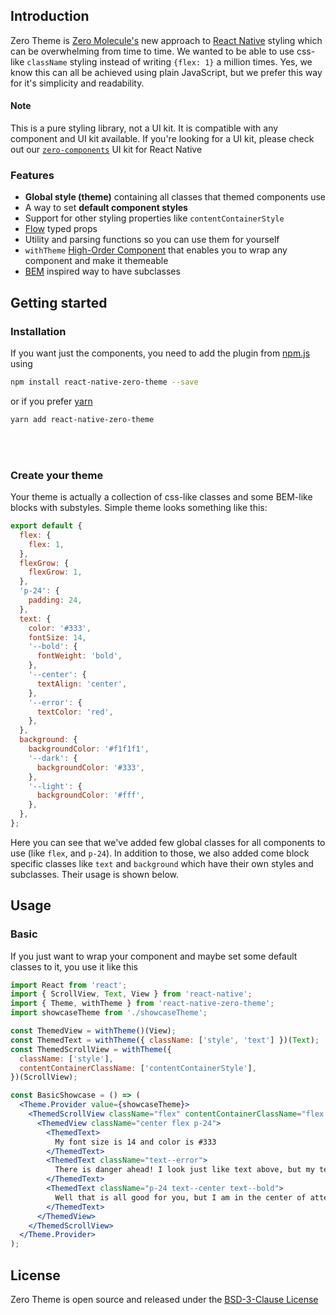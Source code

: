 ## Introduction
Zero Theme is [Zero Molecule's](https://www.zeromolecule.com) new approach to [React Native](https://facebook.github.io/react-native/) styling which can be overwhelming from time to time. We wanted to be able to use css-like `className` styling instead of writing `{flex: 1}` a million times. Yes, we know this can all be achieved using plain JavaScript, but we prefer this way for it's simplicity and readability.
#### Note
This is a pure styling library, not a UI kit. It is compatible with any component and UI kit available. If you're looking for a UI kit, please check out our [`zero-components`](https://github.com/ZeroMolecule/zero-components) UI kit for React Native

### Features
- **Global style (theme)** containing all classes that themed components use 
- A way to set **default component styles**
- Support for other styling properties like `contentContainerStyle`
- [Flow](https://flow.org) typed props
- Utility and parsing functions so you can use them for yourself
- `withTheme` [High-Order Component](https://reactjs.org/docs/higher-order-components.html) that enables you to wrap any component and make it themeable
- [BEM](http://getbem.com/) inspired way to have subclasses

## Getting started
### Installation
If you want just the components, you need to add the plugin from [npm.js](https://www.npmjs.com/package/react-native-zero-components) using 

  ```bash
  npm install react-native-zero-theme --save
  ```

   or if you prefer [yarn](https://yarnpkg.com/)

  ```bash
  yarn add react-native-zero-theme
  ```
<br />
<br />

### Create your theme
Your theme is actually a collection of css-like classes and some BEM-like blocks with substyles. Simple theme looks something like this:

```javascript
export default {
  flex: {
    flex: 1,
  },
  flexGrow: {
    flexGrow: 1,
  },
  'p-24': {
    padding: 24,
  },
  text: {
    color: '#333',
    fontSize: 14,
    '--bold': {
      fontWeight: 'bold',
    },
    '--center': {
      textAlign: 'center',
    },
    '--error': {
      textColor: 'red',
    },
  },
  background: {
    backgroundColor: '#f1f1f1',
    '--dark': {
      backgroundColor: '#333',
    },
    '--light': {
      backgroundColor: '#fff',
    },
  },
};
```

Here you can see that we've added few global classes for all components to use (like `flex`, and `p-24`). In addition to those, we also added come block specific classes like `text` and `background` which have their own styles and subclasses. Their usage is shown below.


## Usage
### Basic
If you just want to wrap your component and maybe set some default classes to it, you use it like this

```jsx
import React from 'react';
import { ScrollView, Text, View } from 'react-native';
import { Theme, withTheme } from 'react-native-zero-theme';
import showcaseTheme from './showcaseTheme';

const ThemedView = withTheme()(View);
const ThemedText = withTheme({ className: ['style', 'text'] })(Text);
const ThemedScrollView = withTheme({
  className: ['style'],
  contentContainerClassName: ['contentContainerStyle'],
})(ScrollView);

const BasicShowcase = () => (
  <Theme.Provider value={showcaseTheme}>
    <ThemedScrollView className="flex" contentContainerClassName="flex flex-grow">
      <ThemedView className="center flex p-24">
        <ThemedText>
          My font size is 14 and color is #333
        </ThemedText>
        <ThemedText className="text--error">
          There is danger ahead! I look just like text above, but my text is red
        </ThemedText>
        <ThemedText className="p-24 text--center text--bold">
          Well that is all good for you, but I am in the center of attention!
        </ThemedText>
      </ThemedView>
    </ThemedScrollView>
  </Theme.Provider>
);
```

## License
Zero Theme is open source and released under the [BSD-3-Clause License](https://opensource.org/licenses/BSD-3-Clause)
